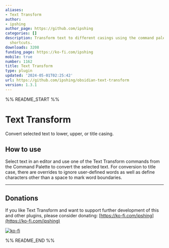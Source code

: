 ```yaml
---
aliases:
- Text Transform
author:
- ipshing
author_page: https://github.com/ipshing
categories: []
description: Transform text to different casings using the command palette or keyboard
  shortcuts.
downloads: 3208
funding_page: https://ko-fi.com/ipshing
mobile: true
number: 1162
title: Text Transform
type: plugin
updated: '2024-05-01T02:25:42'
url: https://github.com/ipshing/obsidian-text-transform
version: 1.3.1
---
```


%% README_START %%

# Text Transform

Convert selected text to lower, upper, or title casing.

## How to use

Select text in an editor and use one of the Text Transform commands from the Command Palette to convert the selected text.
For conversion to title case, there are overrides to ignore user-defined words as well as define characters other than a
space to mark word boundaries.
___

## Donations

If you like Text Transform and want to support further development of this and other plugins, please consider donating: [https://ko-fi.com/ipshing](https://ko-fi.com/ipshing)

[![ko-fi](https://ko-fi.com/img/githubbutton_sm.svg)](https://ko-fi.com/ipshing)


%% README_END %%